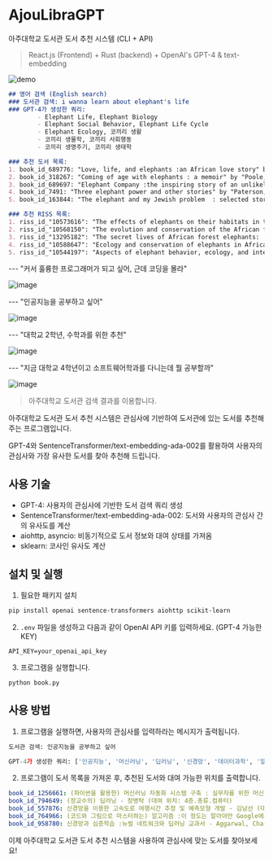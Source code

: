 # AjouLibraGPT

아주대학교 도서관 도서 추천 시스템 (CLI + API)

> React.js (Frontend) + Rust (backend) + OpenAI's GPT-4 & text-embedding

![demo](https://github.com/Alfex4936/Ajou-Library-GPT/assets/2356749/4bb41892-1975-4648-a56f-fa211437107a)

```md
## 영어 검색 (English search)
### 도서관 검색: i wanna learn about elephant's life
### GPT-4가 생성한 쿼리:
        - Elephant Life, Elephant Biology
        - Elephant Social Behavior, Elephant Life Cycle
        - Elephant Ecology, 코끼리 생활
        - 코끼리 생물학, 코끼리 사회행동
        - 코끼리 생명주기, 코끼리 생태학

### 추천 도서 목록:
1. book_id_689776: "Love, life, and elephants :an African love story" by "Sheldrick, Dame Daphne", published by "New York :Farrar, Straus and Giroux,2012." (대여 위치: 3층.응용과학)
2. book_id_318267: "Coming of age with elephants : a memoir" by "Poole, Joyce", published by "New York : Hyperion,1996" (대여 위치: 4층.자연)
3. book_id_689697: "Elephant Company :the inspiring story of an unlikely hero and the animals who helped him save lives in World War II" by "Croke, Vicki", published by "New York :Random House,2014." (대여 위치: 2층.역사지리)
4. book_id_7491: "Three elephant power and other stories" by "Paterson, A. B", published by "Champaign, Ill. :Project Gutenberg" (현재 대여 불가)
5. book_id_163844: "The elephant and my Jewish problem  : selected stories andjournals, 1957-1987" by "Nissenson, Hugh", published by "New York  : Harper & Row ,1988." (대여 위치: 제1 보존서고)

### 추천 RISS 목록:
1. riss_id_"10573616": "The effects of elephants on their habitats in the Shimba Hills, Kenya" by "Kahumbu, Paula Gathoni", published by "Princeton University"
2. riss_id_"10568150": "The evolution and conservation of the African forest elephant" by "Eggert, Lori S", published by "University of California, San Diego"
3. riss_id_"13295182": "The secret lives of African forest elephants:  Using genetics, networks, and telemetry to understand sociality" by "Schuttler, Stephanie Grace", published by "University of Missouri - Columbia"
4. riss_id_"10588647": "Ecology and conservation of elephants in African rangelands" by "Gadd, Michelle Erin", published by "University of California, Davis"
5. riss_id_"10544197": "Aspects of elephant behavior, ecology, and interactions with humans (Conservation)" by "O'Connell, Caitlin Elizabeth", published by "University of California, Davis"
```

--- "커서 훌륭한 프로그래머가 되고 싶어, 근데 코딩을 몰라"

![image](https://user-images.githubusercontent.com/2356749/235857127-93c16a5e-f5ae-4541-ac4a-67eccf5a89e6.png)

--- "인공지능을 공부하고 싶어"

![image](https://user-images.githubusercontent.com/2356749/235364713-63d2531e-77fd-4e56-9868-9ee94ae8bd18.png)

--- "대학교 2학년, 수학과를 위한 추천"

![image](https://user-images.githubusercontent.com/2356749/235365448-4411d5f3-d736-431e-b902-26cdf0d0fde6.png)

--- "지금 대학교 4학년이고 소프트웨어학과를 다니는데 뭘 공부할까"

![image](https://user-images.githubusercontent.com/2356749/235365378-1936ce8b-a69a-44b4-9e01-bc1b021a1b95.png)

> 아주대학교 도서관 검색 결과를 이용합니다.

아주대학교 도서관 도서 추천 시스템은 관심사에 기반하여 도서관에 있는 도서를 추천해 주는 프로그램입니다.

GPT-4와 SentenceTransformer/text-embedding-ada-002를 활용하여 사용자의 관심사와 가장 유사한 도서를 찾아 추천해 드립니다.

## 사용 기술

- GPT-4: 사용자의 관심사에 기반한 도서 검색 쿼리 생성
- SentenceTransformer/text-embedding-ada-002: 도서와 사용자의 관심사 간의 유사도를 계산
- aiohttp, asyncio: 비동기적으로 도서 정보와 대여 상태를 가져옴
- sklearn: 코사인 유사도 계산

## 설치 및 실행

1. 필요한 패키지 설치
```bash
pip install openai sentence-transformers aiohttp scikit-learn
```

2. `.env` 파일을 생성하고 다음과 같이 OpenAI API 키를 입력하세요. (GPT-4 가능한 KEY)
```
API_KEY=your_openai_api_key
```

3. 프로그램을 실행합니다.
```bash
python book.py
```

## 사용 방법

1. 프로그램을 실행하면, 사용자의 관심사를 입력하라는 메시지가 출력됩니다.
```python
도서관 검색: 인공지능을 공부하고 싶어

GPT-4가 생성한 쿼리: ['인공지능', '머신러닝', '딥러닝', '신경망', '데이터과학', '알고리즘', '텐서플로우', '파이토치']
```

2. 프로그램이 도서 목록을 가져온 후, 추천된 도서와 대여 가능한 위치를 출력합니다.
```yaml
book_id_1256661: (파이썬을 활용한) 머신러닝 자동화 시스템 구축 : 실무자를 위한 머신러닝 핵심 개념,모델 선택 및 하이퍼파라미터 튜닝, 최적화 기법 - Gil’s LAB (대여 위치: 4층.총류.컴퓨터)
book_id_794649: (장교수의) 딥러닝 - 장병탁 (대여 위치: 4층.총류.컴퓨터)
book_id_557876: 신경망을 이용한 고속도로 여행시간 추정 및 예측모형 개발 - 김남선 (대여 위치: 제1 보존서고)
book_id_764966: (코드와 그림으로 마스터하는) 알고리즘 :이 정도는 알아야만 Google에서 일할 수 있다! - 이상진 (대여 위치: 4층.총류.컴퓨터)
book_id_958780: 신경망과 심층학습 :뉴럴 네트워크와 딥러닝 교과서 - Aggarwal, Charu C (대여 위치: 4층.총류.컴퓨터)
```

이제 아주대학교 도서관 도서 추천 시스템을 사용하여 관심사에 맞는 도서를 찾아보세요!
